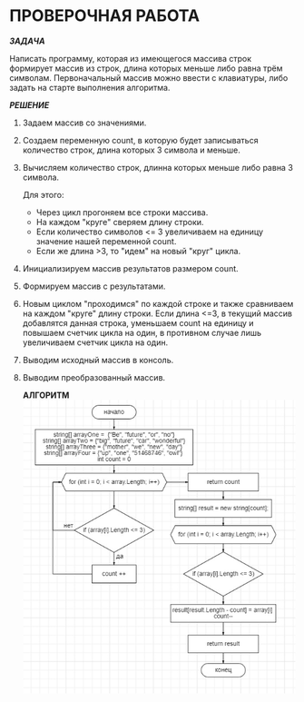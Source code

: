 # **ПРОВЕРОЧНАЯ РАБОТА**

***ЗАДАЧА***

Написать программу, которая из имеющегося массива строк формирует массив из строк, длина которых меньше либо равна трём символам. 
Первоначальный массив можно ввести с клавиатуры, либо задать на старте выполнения алгоритма. 

***РЕШЕНИЕ***

1. Задаем массив со значениями.

2. Создаем переменную count, в которую будет записываться количество строк, длина которых 3 символа и меньше.

3. Вычисляем количество строк, длинна которых меньше либо равна 3 символа.

   Для этого:
    *   Через цикл прогоняем все строки массива. 
    *   На каждом "круге" сверяем длину строки. 
    *   Если количество символов <= 3 увеличиваем на единицу значение нашей переменной count. 
    *   Если же длина >3, то "идем" на новый "круг" цикла.
        
4. Инициализируем массив результатов размером count.

5. Формируем массив с результатами.

6. Новым циклом "проходимся" по каждой строке и также сравниваем на каждом "круге" длину строки. Если длина <=3, в текущий массив добавлятся данная строка, уменьшаем count на единицу и повышаем счетчик цикла на один, в противном случае лишь увеличиваем счетчик цикла на один. 

7. Выводим исходный массив в консоль.

8. Выводим преобразованный массив.

   **АЛГОРИТМ**
![GIT](Algoritm.jpg) 